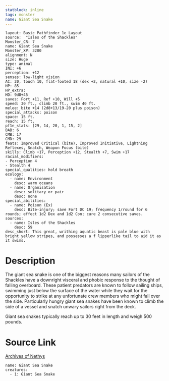 ```yaml
---
statblock: inline
tags: monster
name: Giant Sea Snake
---
```

```statblock
layout: Basic Pathfinder 1e Layout
source:  "Isles of the Shackles"
Monster_CR: 7
name: Giant Sea Snake
Monster_XP: 3200
alignment: N
size: Huge
type: animal
INI: +6
perception: +12
senses: low-light vision
AC: 20, touch 10, flat-footed 18 (dex +2, natural +10, size -2)
HP: 85
HP_extra: 
HD: 9d8+45
saves: Fort +11, Ref +10, Will +5
speed: 30 ft., climb 20 ft., swim 40 ft.
melee: bite +14 (2d8+13/19-20 plus poison)
special_attacks: poison
space: 15 ft.
reach: 15 ft.
pf1e_stats: [29, 14, 20, 1, 15, 2]
BAB: 6
CMB: 17
CMD: 29
feats: Improved Critical (bite), Improved Initiative, Lightning Reflexes, Snatch, Weapon Focus (bite)
skills: Climb +17, Perception +12, Stealth +7, Swim +17
racial_modifiers:
- Perception 4
- Stealth 4
special_qualities: hold breath
ecology:
  - name: Environment
    desc: warm oceans
  - name: Organisation
    desc: solitary or pair
    desc: none
special_abilities:
  - name: Poison (Ex)
    desc: Bite-injury; save Fort DC 19; frequency 1/round for 6 rounds; effect 1d2 Dex and 1d2 Con; cure 2 consecutive saves.
sources:
  - name: Isles of the Shackles
    desc: 59
desc_short: This great, writhing aquatic beast is pale blue with bright yellow stripes, and possesses a f lipperlike tail to aid it as it swims.
```
# Description
The giant sea snake is one of the biggest reasons many sailors of the Shackles have a downright visceral and phobic response to the thought of falling overboard. These patient predators are known to follow sailing ships, swimming just below the surface of the water while they wait for the opportunity to strike at any unfortunate crew members who might fall over the side. Particularly hungry giant sea snakes have been known to climb the side of a vessel and snatch unwary sailors right from the deck.

Giant sea snakes typically reach up to 30 feet in length and weigh 500 pounds.
# Source Link
[Archives of Nethys](https://aonprd.com/MonsterDisplay.aspx?ItemName=Giant%20Sea%20Snake)
```encounter-table
name: Giant Sea Snake
creatures:
  - 1: Giant Sea Snake
```
